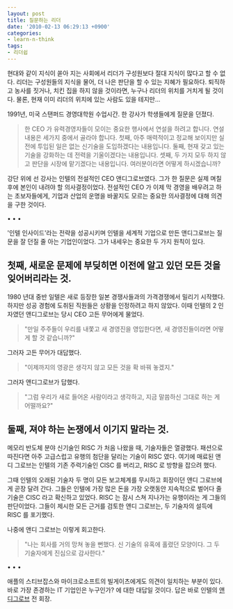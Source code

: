```yaml
---
layout: post
title: 질문하는 리더
date: '2010-02-13 06:29:13 +0900'
categories:
- learn-n-think
tags:
- 리더쉽
---
```


현대와 같이 지식이 쏟아 지는 사회에서 리더가 구성원보다 절대 지식이 많다고 할 수 없다. 리더는 구성원들의 지식을 물어, 더 나은 판단을 할 수 있는 지혜가 필요하다. 퇴직하고 농사를 짓거나, 치킨 집을 하지 않을 것이라면, 누구나 리더의 위치를 거치게 될 것이다. 물론, 현재 이미 리더의 위치에 있는 사람도 있을 테지만...

1991년, 미국 스탠퍼드 경영대학원 수업시간. 한 강사가 학생들에게 질문을 던졌다.

> 한 CEO 가 유력경영자들이 모이는 중요한 행사에서 연설을 하려고 합니다. 연설 내용은 세가지 중에서 골라야 합니다. 첫째, 아주 매력적이고 정교해 보이지만 실전에 투입된 일은 없는 신기술을 도입하겠다는 내용입니다. 둘째, 현재 갖고 있는 기술을 강화하는 데 전력을 기울이겠다는 내용입니다. 셋째, 두 가지 모두 하지 않고 판단을 시장에 맡기겠다는 내용입니다. 여러분이라면 어떻게 하시겠습니까?

강단 위에 선 강사는 인텔의 전설적인 CEO 앤디그로브였다. 그가 한 질문은 실제 며칠 후에 본인이 내려야 할 의사결정이었다. 전설적인 CEO 가 이제 막 경영을 배우려고 하는 초보자들에게, 기업과 산업의 운명을 바꿀지도 모르는 중요한 의사결정에 대해 의견을 구한 것이다.

<div class="spacer">• • •</div>

'인텔 인사이드'라는 전략을 성공시키며 인텔을 세계적 기업으로 만든 앤디그로브는 질문을 잘 던질 줄 아는 기업인이었다. 그가 내세우는 중요한 두 가지 원칙이 있다.

## 첫째, 새로운 문제에 부딪히면 이전에 알고 있던 모든 것을 잊어버리라는 것.

1980 년대 중반 일텔은 새로 등장한 일본 경쟁사들과의 가격경쟁에서 밀리기 시작했다. 하지만 성공 경험에 도취된 직원들은 상황을 인정하려고 하지 않았다. 이때 인텔의 2 인자였던 앤디그로브는 당시 CEO 고든 무어에게 물었다.

> "만일 주주들이 우리를 내쫓고 새 경영진을 영입한다면, 새 경영진들이라면 어떻게 할 것 같습니까?"

그러자 고든 무어가 대답했다.

> "이제까지의 영광은 생각지 않고 모든 것을 확 바꿔 놓겠지."

그러자 앤디그로브가 답했다.

> "그럼 우리가 새로 들어온 사람이라고 생각하고, 지금 말씀하신 그대로 하는 게 어떨까요?"

## 둘째, 져야 하는 논쟁에서 이기지 말라는 것.

메모리 반도체 분야 신기술인 RISC 가 처음 나왔을 때, 기술자들은 열광했다. 패션으로 따진다면 아주 고급스럽고 유행의 첨단을 달리는 기술이 RISC 였다. 여기에 매료된 앤디 그로브는 인텔의 기존 주력기술인 CISC 를 버리고, RISC 로 방향을 잡으려 했다.

그때 인텔의 오래된 기술자 두 명이 모든 보고체계를 무시하고 회장이던 앤디 그로브에게 곧장 달려 간다. 그들은 인텔에 가장 많은 돈을 가장 오랫동안 지속적으로 벌어다 줄 기술은 CISC 라고 확신하고 있었다. RISC 는 잠시 스쳐 지나가는 유행이라는 게 그들의 판단이었다. 그들이 제시한 모든 근거를 검토한 앤디 그로브는, 두 기술자의 설득에 RISC 를 포기했다.

나중에 앤디 그로브는 이렇게 회고한다.

> "나는 회사를 거의 망쳐 놓을 뻔했다. 신 기술의 유혹에 홀렸던 모양이다. 그 두 기술자에게 진심으로 감사한다."

<div class="spacer">• • •</div>

애플의 스티브잡스와 마이크로소프트의 빌게이츠에게도 의견이 일치하는 부분이 있다. 바로 가장 존경하는 IT 기업인은 누구인가? 에 대한 대답일 것이다. 답은 바로 인텔의 [앤디그로브](http://en.wikipedia.org/wiki/Andy_Grove) 전 회장.
